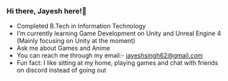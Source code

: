 ### Hi there, Jayesh here!👋

<!--
**jayeshsingh62/jayeshsingh62** is a ✨ _special_ ✨ repository because its `README.md` (this file) appears on your GitHub profile.
-->
-  Completed B.Tech in Information Technology
-  I’m currently learning Game Development on Unity and Unreal Engine 4 (Mainly focusing on Unity at the moment)
-  Ask me about Games and Anime
-  You can reach me through my email:- jayeshsingh62@gmail.com
-  Fun fact: I like sitting at my home, playing games and chat with friends on discord instead of going out

